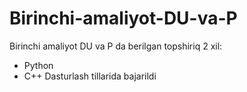 # Birinchi-amaliyot-DU-va-P
Birinchi amaliyot DU va P da berilgan topshiriq 2 xil:
- Python
- C++
Dasturlash tillarida bajarildi
